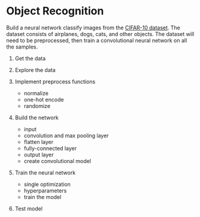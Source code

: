 # Object Recognition

Build a neural network classify images from the [CIFAR-10 dataset](https://www.cs.toronto.edu/~kriz/cifar.html). The dataset consists of airplanes, dogs, cats, and other objects. The dataset will need to be preprocessed, then train a convolutional neural network on all the samples. 

1. Get the data

2. Explore the data

3. Implement preprocess functions
	- normalize
	- one-hot encode
	- randomize

4. Build the network
	- input
	- convolution and max pooling layer
	- flatten layer
	- fully-connected layer
	- output layer
	- create convolutional model

5. Train the neural network
	- single optimization
	- hyperparameters
	- train the model

6. Test model